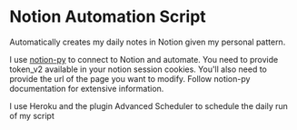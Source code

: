 # Notion Automation Script

Automatically creates my daily notes in Notion given my personal pattern.

I use [notion-py](https://github.com/jamalex/notion-py) to connect to Notion and automate.
You need to provide token_v2 available in your notion session cookies.
You'll also need to provide the url of the page you want to modify.
Follow notion-py documentation for extensive information.

I use Heroku and the plugin Advanced Scheduler to schedule the daily run of my script
